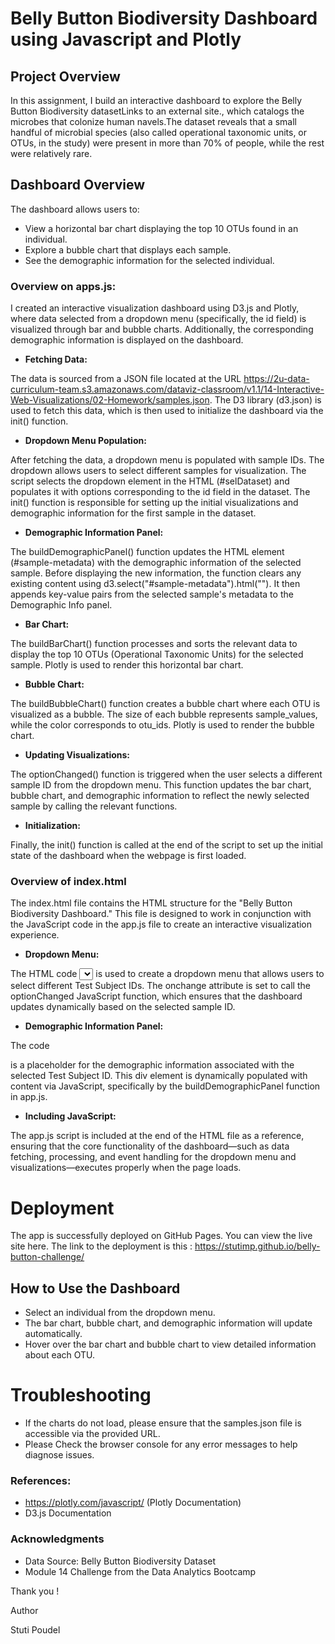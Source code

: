 # Belly Button Biodiversity Dashboard using Javascript and Plotly

## Project Overview
In this assignment, I build an interactive dashboard to explore the  Belly Button Biodiversity datasetLinks to an external site., which catalogs the microbes that colonize human navels.The dataset reveals that a small handful of microbial species (also called operational taxonomic units, or OTUs, in the study) were present in more than 70% of people, while the rest were relatively rare.

## Dashboard Overview
The dashboard allows users to:

- View a horizontal bar chart displaying the top 10 OTUs found in an individual.
- Explore a bubble chart that displays each sample.
- See the demographic information for the selected individual.

### Overview on apps.js:
 I created an interactive visualization dashboard using D3.js and Plotly, where data selected from a dropdown menu (specifically, the id field) is visualized through bar and bubble charts. Additionally, the corresponding demographic information is displayed on the dashboard.

- **Fetching Data:**

The data is sourced from a JSON file located at the URL https://2u-data-curriculum-team.s3.amazonaws.com/dataviz-classroom/v1.1/14-Interactive-Web-Visualizations/02-Homework/samples.json. The D3 library (d3.json) is used to fetch this data, which is then used to initialize the dashboard via the init() function.

- **Dropdown Menu Population:**

After fetching the data, a dropdown menu is populated with sample IDs. The dropdown allows users to select different samples for visualization. The script selects the dropdown element in the HTML (#selDataset) and populates it with options corresponding to the id field in the dataset. The init() function is responsible for setting up the initial visualizations and demographic information for the first sample in the dataset.

- **Demographic Information Panel:**

The buildDemographicPanel() function updates the HTML element (#sample-metadata) with the demographic information of the selected sample. Before displaying the new information, the function clears any existing content using d3.select("#sample-metadata").html(""). It then appends key-value pairs from the selected sample's metadata to the Demographic Info panel.

- **Bar Chart:**

The buildBarChart() function processes and sorts the relevant data to display the top 10 OTUs (Operational Taxonomic Units) for the selected sample. Plotly is used to render this horizontal bar chart.

- **Bubble Chart:**

The buildBubbleChart() function creates a bubble chart where each OTU is visualized as a bubble. The size of each bubble represents sample_values, while the color corresponds to otu_ids. Plotly is used to render the bubble chart.

- **Updating Visualizations:**

The optionChanged() function is triggered when the user selects a different sample ID from the dropdown menu. This function updates the bar chart, bubble chart, and demographic information to reflect the newly selected sample by calling the relevant functions.

- **Initialization:**

Finally, the init() function is called at the end of the script to set up the initial state of the dashboard when the webpage is first loaded.



### Overview of index.html
The index.html file contains the HTML structure for the "Belly Button Biodiversity Dashboard." This file is designed to work in conjunction with the JavaScript code in the app.js file to create an interactive visualization experience.

-  **Dropdown Menu:**

The HTML code <select id="selDataset" onchange="optionChanged(this.value)"></select> is used to create a dropdown menu that allows users to select different Test Subject IDs. The onchange attribute is set to call the optionChanged JavaScript function, which ensures that the dashboard updates dynamically based on the selected sample ID.

- **Demographic Information Panel:**

The code <div id="sample-metadata" class="panel-body"></div> is a placeholder for the demographic information associated with the selected Test Subject ID. This div element is dynamically populated with content via JavaScript, specifically by the buildDemographicPanel function in app.js.

- **Including JavaScript:**

The app.js script is included at the end of the HTML file as a reference, ensuring that the core functionality of the dashboard—such as data fetching, processing, and event handling for the dropdown menu and visualizations—executes properly when the page loads.

# Deployment
The app is successfully deployed on GitHub Pages. You can view the live site here. The link to the deployment is this : https://stutimp.github.io/belly-button-challenge/

## How to Use the Dashboard

- Select an individual from the dropdown menu.
- The bar chart, bubble chart, and demographic information will update automatically.
- Hover over the bar chart and bubble chart to view detailed information about each OTU.

# Troubleshooting

- If the charts do not load, please ensure that the samples.json file is accessible via the provided URL.
- Please Check the browser console for any error messages to help diagnose issues.

### References:

- https://plotly.com/javascript/ (Plotly Documentation)
- D3.js Documentation

### Acknowledgments
- Data Source: Belly Button Biodiversity Dataset
- Module 14 Challenge from the Data Analytics Bootcamp

Thank you !

Author 

Stuti Poudel



